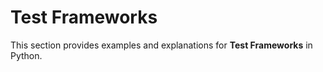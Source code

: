 # Test Frameworks

This section provides examples and explanations for **Test Frameworks** in Python.
